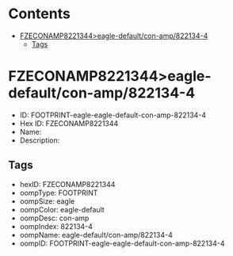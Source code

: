 



Contents
========

* [FZECONAMP8221344>eagle-default/con-amp/822134-4](#fzeconamp8221344eagle-defaultcon-amp822134-4)
	* [Tags](#tags)

# FZECONAMP8221344>eagle-default/con-amp/822134-4

- ID: FOOTPRINT-eagle-eagle-default-con-amp-822134-4
- Hex ID: FZECONAMP8221344
- Name: 
- Description: 

## Tags

- hexID: FZECONAMP8221344
- oompType: FOOTPRINT
- oompSize: eagle
- oompColor: eagle-default
- oompDesc: con-amp
- oompIndex: 822134-4
- oompName: eagle-default/con-amp/822134-4
- oompID: FOOTPRINT-eagle-eagle-default-con-amp-822134-4
